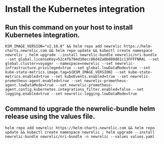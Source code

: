 # Install the Kubernetes integration

## Run this command on your host to install Kubernetes integration.

    KSM_IMAGE_VERSION="v2.10.0" && helm repo add newrelic https://helm-charts.newrelic.com && helm repo update && kubectl create namespace newrelic ; helm upgrade --install newrelic-bundle newrelic/nri-bundle --set global.licenseKey=52c4fb704d10ecc86d42a8b080d61c13FFFFNRAL --set global.cluster=voyager --namespace=newrelic --set newrelic-infrastructure.privileged=true --set global.lowDataMode=true --set kube-state-metrics.image.tag=${KSM_IMAGE_VERSION} --set kube-state-metrics.enabled=true --set kubeEvents.enabled=true --set newrelic-prometheus-agent.enabled=true --set newrelic-prometheus-agent.lowDataMode=true --set newrelic-prometheus-agent.config.kubernetes.integrations_filter.enabled=false --set logging.enabled=true --set newrelic-logging.lowDataMode=true

## Command to upgrade the newrelic-bundle helm release using the values file.

    helm repo add newrelic https://helm-charts.newrelic.com && helm repo update && kubectl create namespace newrelic ; helm upgrade --install newrelic-bundle newrelic/nri-bundle -n newrelic --values values.yaml
